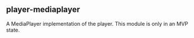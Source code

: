 ## player-mediaplayer

A MediaPlayer implementation of the player. This module is only in an MVP state.